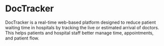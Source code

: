 # DocTracker
DocTracker is a real-time web-based platform designed to reduce patient waiting time in hospitals by tracking the live or estimated arrival of doctors. This helps patients and hospital staff better manage time, appointments, and patient flow.
